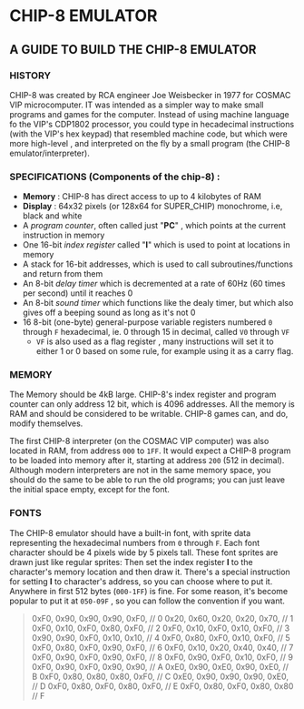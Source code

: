 # CHIP-8 EMULATOR

## A GUIDE TO BUILD THE CHIP-8 EMULATOR

### HISTORY

CHIP-8 was created by RCA engineer Joe Weisbecker in 1977 for COSMAC VIP microcomputer. IT was intended as a simpler way to make small programs and games for the computer. Instead of using machine language fo the VIP's CDP1802 processor, you could type in hecadecimal instructions (with the VIP's hex keypad) that resembled machine code, but which were more high-level , and interpreted on the fly by a small program (the CHIP-8 emulator/interpreter).

### SPECIFICATIONS (Components of the chip-8) :

- **Memory** : CHIP-8 has direct access to up to 4 kilobytes of RAM
- **Display** : 64x32 pixels (or 128x64 for SUPER_CHIP) monochrome, i.e, black and white
- A _program counter_, often called just "**PC**" , which points at the current instruction in memory
- One 16-bit _index register_ called "**I**" which is used to point at locations in memory
- A stack for 16-bit addresses, which is used to call subroutines/functions and return from them
- An 8-bit _delay timer_ which is decremented at a rate of 60Hz (60 times per second) until it reaches 0
- An 8-bit _sound timer_ which functions like the dealy timer, but which also gives off a beeping sound as long as it's not 0
- 16 8-bit (one-byte) general-purpose variable registers numbered `0` through `F` hexadecimal, ie. 0 through 15 in decimal, called `V0` through `VF`
  - `VF` is also used as a flag register , many instructions will set it to either 1 or 0 based on some rule, for example using it as a carry flag.

### MEMORY

The Memory should be 4kB large. CHIP-8's index register and program counter can only address 12 bit, which is 4096 addresses.
All the memory is RAM and should be considered to be writable. CHIP-8 games can, and do, modify themselves.

The first CHIP-8 interpreter (on the COSMAC VIP computer) was also located in RAM, from address `000` to `1FF`. It would expect a CHIP-8 program to be loaded into memory after it, starting at address `200` (512 in decimal). Although modern interpreters are not in the same memory space, you should do the same to be able to run the old programs; you can just leave the initial space empty, except for the font.

### FONTS

The CHIP-8 emulator should have a built-in font, with sprite data representing the hexadecimal numbers from `0` through `F`. Each font character should be 4 pixels wide by 5 pixels tall. These font sprites are drawn just like regular sprites: Then set the index register **I** to the character's memory location and then draw it.
There's a special instruction for setting **I** to character's address, so you can choose where to put it. Anywhere in first 512 bytes (`000-1FF`) is fine.
For some reason, it's become popular to put it at `050-09F` , so you can follow the convention if you want.

> 0xF0, 0x90, 0x90, 0x90, 0xF0, // 0
> 0x20, 0x60, 0x20, 0x20, 0x70, // 1
> 0xF0, 0x10, 0xF0, 0x80, 0xF0, // 2
> 0xF0, 0x10, 0xF0, 0x10, 0xF0, // 3
> 0x90, 0x90, 0xF0, 0x10, 0x10, // 4
> 0xF0, 0x80, 0xF0, 0x10, 0xF0, // 5
> 0xF0, 0x80, 0xF0, 0x90, 0xF0, // 6
> 0xF0, 0x10, 0x20, 0x40, 0x40, // 7
> 0xF0, 0x90, 0xF0, 0x90, 0xF0, // 8
> 0xF0, 0x90, 0xF0, 0x10, 0xF0, // 9
> 0xF0, 0x90, 0xF0, 0x90, 0x90, // A
> 0xE0, 0x90, 0xE0, 0x90, 0xE0, // B
> 0xF0, 0x80, 0x80, 0x80, 0xF0, // C
> 0xE0, 0x90, 0x90, 0x90, 0xE0, // D
> 0xF0, 0x80, 0xF0, 0x80, 0xF0, // E
> 0xF0, 0x80, 0xF0, 0x80, 0x80 // F

